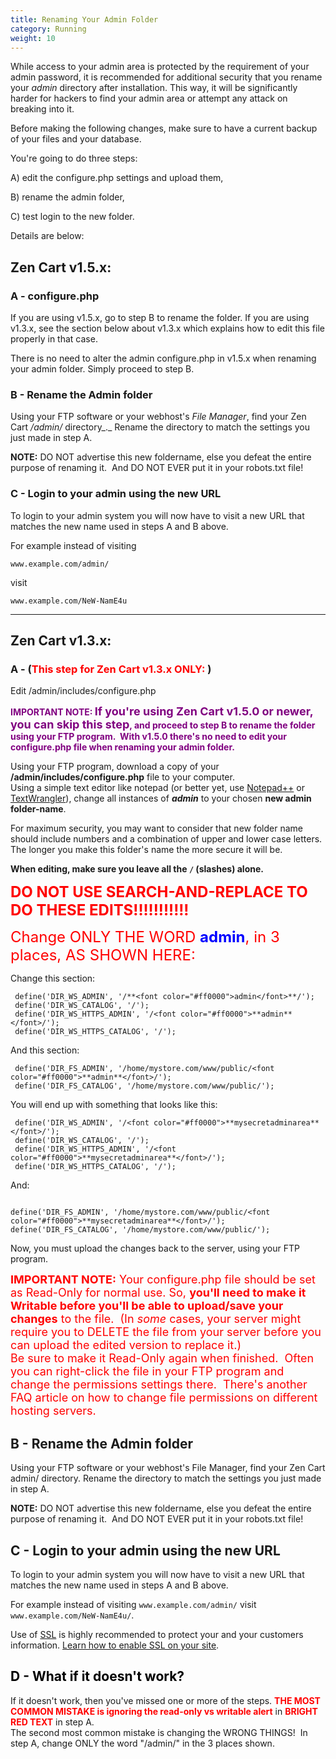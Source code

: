 ```yaml
---
title: Renaming Your Admin Folder
category: Running
weight: 10
---
```


While access to your admin area is protected by the requirement of your admin password, it is recommended for additional security that you rename your _admin_ directory after installation. This way, it will be significantly harder for hackers to find your admin area or attempt any attack on breaking into it.

Before making the following changes, make sure to have a current backup of your files and your database. 

You're going to do three steps: 

A) edit the configure.php settings and upload them, 

B) rename the admin folder, 

C) test login to the new folder.   

Details are below:

## Zen Cart v1.5.x:

### A - configure.php 
If you are using v1.5.x, go to step B to rename the folder. If you are using v1.3.x, see the section below about v1.3.x which explains how to edit this file properly in that case.  

There is no need to alter the admin configure.php in v1.5.x when renaming your admin folder. Simply proceed to step B.

### B - Rename the Admin folder

Using your FTP software or your webhost's _File Manager_, find your Zen Cart _/admin/_ directory_._ Rename the directory to match the settings you just made in step A.

**NOTE:** DO NOT advertise this new foldername, else you defeat the entire purpose of renaming it.  And DO NOT EVER put it in your robots.txt file!

### C - Login to your admin using the new URL

To login to your admin system you will now have to visit a new URL that matches the new name used in steps A and B above.  

For example instead of visiting 

`www.example.com/admin/`

visit 

`www.example.com/NeW-NamE4u`

* * *

## Zen Cart v1.3.x:

### A - (<font color="#FF0000">This step for Zen Cart v1.3.x ONLY:</font> ) 
Edit /admin/includes/configure.php

**<font color="#800080">IMPORTANT NOTE: <font size="4">If you're using Zen Cart v1.5.0 or newer, you can skip this step</font>, and proceed to step B to rename the folder using your FTP program.  With v1.5.0 there's no need to edit your configure.php file when renaming your admin folder.</font>**

Using your FTP program, download a copy of your **/admin/includes/configure.php** file to your computer.  
Using a simple text editor like notepad (or better yet, use [Notepad++](http://notepad-plus.sf.net) or [TextWrangler](http://www.barebones.com/products/TextWrangler/)), change all instances of **_admin_** to your chosen **new admin folder-name**.  

For maximum security, you may want to consider that new folder name should include numbers and a combination of upper and lower case letters. The longer you make this folder's name the more secure it will be.  


**When editing, make sure you leave all the `/` (slashes) alone.**  

<font size="5" color="#ff0000">**DO NOT USE SEARCH-AND-REPLACE TO DO THESE EDITS!!!!!!!!!!!**</font>

<font size="5" color="#FF0000">Change ONLY THE WORD <font color="#0000FF">**admin**</font>, in 3 places, AS SHOWN HERE:</font>

Change this section:

```
 define('DIR_WS_ADMIN', '/**<font color="#ff0000">admin</font>**/');  
 define('DIR_WS_CATALOG', '/');  
 define('DIR_WS_HTTPS_ADMIN', '/<font color="#ff0000">**admin**</font>/');  
 define('DIR_WS_HTTPS_CATALOG', '/');  
```
And this section:

```
 define('DIR_FS_ADMIN', '/home/mystore.com/www/public/<font color="#ff0000">**admin**</font>/');  
 define('DIR_FS_CATALOG', '/home/mystore.com/www/public/');  
```

You will end up with something that looks like this:

```
 define('DIR_WS_ADMIN', '/<font color="#ff0000">**mysecretadminarea**</font>/');
 define('DIR_WS_CATALOG', '/');  
 define('DIR_WS_HTTPS_ADMIN', '/<font color="#ff0000">**mysecretadminarea**</font>/');  
 define('DIR_WS_HTTPS_CATALOG', '/');  
```

And:  
```

define('DIR_FS_ADMIN', '/home/mystore.com/www/public/<font color="#ff0000">**mysecretadminarea**</font>/');  
define('DIR_FS_CATALOG', '/home/mystore.com/www/public/');  
```

Now, you must upload the changes back to the server, using your FTP program.  

<font size="4" color="#ff0000">**IMPORTANT NOTE:** Your configure.php file should be set as Read-Only for normal use. So, **you'll need to make it Writable before you'll be able to upload/save your changes** to the file.  (In *some* cases, your server might require you to DELETE the file from your server before you can upload the edited version to replace it.)  
Be sure to make it Read-Only again when finished.  Often you can right-click the file in your FTP program and change the permissions settings there.  There's another FAQ article on how to change file permissions on different hosting servers.</font>  

## B - Rename the Admin folder

Using your FTP software or your webhost's File Manager, find your Zen Cart admin/ directory. Rename the directory to match the settings you just made in step A.

**NOTE:** DO NOT advertise this new foldername, else you defeat the entire purpose of renaming it.  And DO NOT EVER put it in your robots.txt file!

## C - Login to your admin using the new URL

To login to your admin system you will now have to visit a new URL that matches the new name used in steps A and B above.  

For example instead of visiting `www.example.com/admin/` visit `www.example.com/NeW-NamE4u/`.

Use of [SSL](http://en.wikipedia.org/wiki/SSL "http://en.wikipedia.org/wiki/SSL") is highly recommended to protect your and your customers information. 
[Learn how to enable SSL on your site](/user/installing/enable_ssl).

## <font color="#000000">D - What if it doesn't work?</font>

If it doesn't work, then you've missed one or more of the steps. <font color="#ff0000">**THE MOST COMMON MISTAKE is ignoring the read-only vs writable alert**</font> in **<font color="#ff0000">BRIGHT RED TEXT</font>** in step A.  
The second most common mistake is changing the WRONG THINGS!  In step A, change ONLY the word "/admin/" in the 3 places shown.

